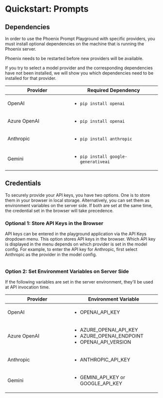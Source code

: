 # Quickstart: Prompts

## Dependencies

In order to use the Phoenix Prompt Playground with specific providers, you must install optional dependencies on the machine that is running the Phoenix server.

Phoenix needs to be restarted before new providers will be available.

If you try to select a model provider and the corresponding dependencies have not been installed, we will show you which dependencies need to be installed for that provider.

<table><thead><tr><th width="196">Provider</th><th>Required Dependency</th></tr></thead><tbody><tr><td>OpenAI</td><td><ul><li><code>pip install openai</code></li></ul></td></tr><tr><td>Azure OpenAI</td><td><ul><li><code>pip install openai</code></li></ul></td></tr><tr><td>Anthropic</td><td><ul><li><code>pip install anthropic</code></li></ul></td></tr><tr><td>Gemini</td><td><ul><li><code>pip install google-generativeai</code></li></ul></td></tr></tbody></table>

## Credentials

To securely provide your API keys, you have two options. One is to store them in your browser in local storage. Alternatively, you can set them as environment variables on the server side. If both are set at the same time, the credential set in the browser will take precedence.

### Optional 1: Store API Keys in the Browser

API keys can be entered in the playground application via the API Keys dropdown menu. This option stores API keys in the browser. Which API key is displayed in the menu depends on which provider is set in the model config. For example, to enter the API key for Anthropic, first select Anthropic as the provider in the model config.

<figure><img src="https://storage.googleapis.com/arize-phoenix-assets/assets/images/store_playground_api_keys_in_browser.png" alt=""><figcaption></figcaption></figure>

### Option 2: Set Environment Variables on Server Side

If the following variables are set in the server environment, they'll be used at API invocation time.

<table><thead><tr><th width="196">Provider</th><th>Environment Variable</th></tr></thead><tbody><tr><td>OpenAI</td><td><ul><li>OPENAI_API_KEY</li></ul></td></tr><tr><td>Azure OpenAI</td><td><ul><li>AZURE_OPENAI_API_KEY</li><li>AZURE_OPENAI_ENDPOINT</li><li>OPENAI_API_VERSION</li></ul></td></tr><tr><td>Anthropic</td><td><ul><li>ANTHROPIC_API_KEY</li></ul></td></tr><tr><td>Gemini</td><td><ul><li>GEMINI_API_KEY or GOOGLE_API_KEY</li></ul></td></tr></tbody></table>

